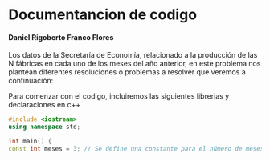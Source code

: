 # Documentancion de codigo

#### Daniel Rigoberto Franco Flores 

Los datos de la Secretaría de Economía, relacionado a la producción de las N fábricas en cada uno de los meses del año anterior, en este problema nos plantean diferentes resoluciones o problemas a resolver que veremos a continuación:

Para comenzar con el codigo, incluiremos las siguientes librerias y declaraciones en c++
```cpp
#include <iostream>
using namespace std;
```

```cpp
int main() { 
const int meses = 3; // Se define una constante para el número de meses int N; // Se declara una variable para almacenar el número de fábricas
```
<!--stackedit_data:
eyJoaXN0b3J5IjpbMjY4MDUxMjIyLC0xMDY4OTQyODAsLTE3ND
YwMjkyNiwtMjA4ODc0NjYxMiwyNjM4MzY5MDksNDcwODI1MDcz
LC0zMzI0NTUzNjNdfQ==
-->